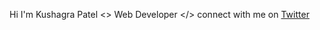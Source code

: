 Hi I'm Kushagra Patel
<> Web Developer </>
connect with me on [Twitter](https://twitter.com/kushagra_OG)
